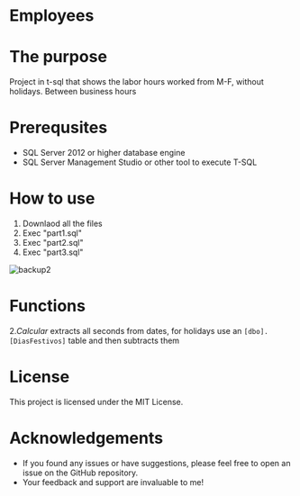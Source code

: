 # Employees

# The purpose
Project in t-sql that shows the labor hours worked from M-F, without holidays. Between business hours

# Prerequsites
* SQL Server 2012 or higher database engine
* SQL Server Management Studio or other tool to execute T-SQL

# How to use
1. Downlaod all the files
2. Exec "part1.sql"
3. Exec "part2.sql"
4. Exec "part3.sql"



![backup2]([https://github.com/ivanbarros96/employees/blob/main/imagen_2023-07-22_123404480.png?raw=true](https://github.com/ivanbarros96/employees/blob/main/imagen_2023-07-26_000630657.png))

# Functions
2.*Calcular* extracts all seconds from dates, for holidays use an ```[dbo].[DiasFestivos]``` table and then subtracts them


# License
This project is licensed under the MIT License.


# Acknowledgements
* If you found any issues or have suggestions, please feel free to open an issue on the GitHub repository.
* Your feedback and support are invaluable to me!
